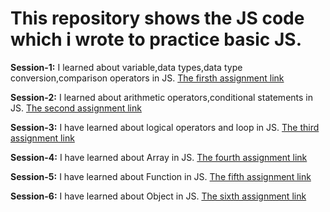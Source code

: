 # This repository shows the JS code which i wrote to practice basic JS.

**Session-1:** I learned about variable,data types,data type conversion,comparison operators in JS.
[The firsth assignment link](https://github.com/Ashikkkkkkk/Basic-JS-Practice/blob/main/basic-1.js)

**Session-2:** I learned about arithmetic operators,conditional statements in JS.
[The second assignment link](https://github.com/Ashikkkkkkk/Basic-JS-Practice/blob/main/basic-2.js)

**Session-3:** I have learned about logical operators and loop in JS.
[The third assignment link](https://github.com/Ashikkkkkkk/Basic-JS-Practice/blob/main/basic-3.js)

**Session-4:** I have learned about Array in JS.
[The fourth assignment link](https://github.com/Ashikkkkkkk/Basic-JS-Practice/blob/main/basic-4.js)

**Session-5:** I have learned about Function in JS.
[The fifth assignment link](https://github.com/Ashikkkkkkk/Basic-JS-Practice/blob/main/basic-5.js)

**Session-6:** I have learned about Object in JS.
[The sixth assignment link](https://github.com/Ashikkkkkkk/Basic-JS-Practice/blob/main/basic-6.js)
